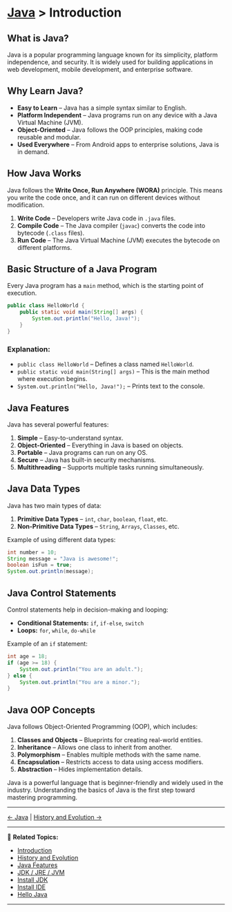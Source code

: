 # [Java](../) > Introduction

## What is Java?
Java is a popular programming language known for its simplicity, platform independence, and security. It is widely used for building applications in web development, mobile development, and enterprise software.

## Why Learn Java?
- **Easy to Learn** – Java has a simple syntax similar to English.
- **Platform Independent** – Java programs run on any device with a Java Virtual Machine (JVM).
- **Object-Oriented** – Java follows the OOP principles, making code reusable and modular.
- **Used Everywhere** – From Android apps to enterprise solutions, Java is in demand.

## How Java Works
Java follows the **Write Once, Run Anywhere (WORA)** principle. This means you write the code once, and it can run on different devices without modification.

1. **Write Code** – Developers write Java code in `.java` files.
2. **Compile Code** – The Java compiler (`javac`) converts the code into bytecode (`.class` files).
3. **Run Code** – The Java Virtual Machine (JVM) executes the bytecode on different platforms.

## Basic Structure of a Java Program
Every Java program has a `main` method, which is the starting point of execution.

```java
public class HelloWorld {
    public static void main(String[] args) {
        System.out.println("Hello, Java!");
    }
}
```

### Explanation:
- `public class HelloWorld` – Defines a class named `HelloWorld`.
- `public static void main(String[] args)` – This is the main method where execution begins.
- `System.out.println("Hello, Java!");` – Prints text to the console.

## Java Features
Java has several powerful features:
1. **Simple** – Easy-to-understand syntax.
2. **Object-Oriented** – Everything in Java is based on objects.
3. **Portable** – Java programs can run on any OS.
4. **Secure** – Java has built-in security mechanisms.
5. **Multithreading** – Supports multiple tasks running simultaneously.

## Java Data Types
Java has two main types of data:
1. **Primitive Data Types** – `int`, `char`, `boolean`, `float`, etc.
2. **Non-Primitive Data Types** – `String`, `Arrays`, `Classes`, etc.

Example of using different data types:
```java
int number = 10;
String message = "Java is awesome!";
boolean isFun = true;
System.out.println(message);
```

## Java Control Statements
Control statements help in decision-making and looping:
- **Conditional Statements:** `if`, `if-else`, `switch`
- **Loops:** `for`, `while`, `do-while`

Example of an `if` statement:
```java
int age = 18;
if (age >= 18) {
    System.out.println("You are an adult.");
} else {
    System.out.println("You are a minor.");
}
```

## Java OOP Concepts
Java follows Object-Oriented Programming (OOP), which includes:
1. **Classes and Objects** – Blueprints for creating real-world entities.
2. **Inheritance** – Allows one class to inherit from another.
3. **Polymorphism** – Enables multiple methods with the same name.
4. **Encapsulation** – Restricts access to data using access modifiers.
5. **Abstraction** – Hides implementation details.

Java is a powerful language that is beginner-friendly and widely used in the industry. Understanding the basics of Java is the first step toward mastering programming.

---

[← Java](../) | [History and Evolution →](../history-evolution)

---

🔗 **Related Topics:**
- [Introduction](../introduction/)
- [History and Evolution](../history-evolution/)
- [Java Features](../features)
- [JDK / JRE / JVM](../jdk-jre-jvm)
- [Install JDK](../install-jdk)
- [Install IDE](../install-ide/)
- [Hello Java](../hellojava/)

---

